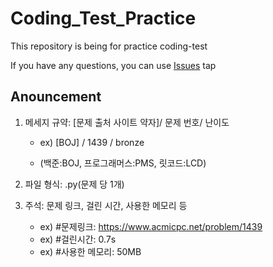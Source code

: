# Coding_Test_Practice

This repository is being for practice coding-test

If you have any questions, you can use [Issues](https://github.com/jaechanjo/Coding_Test_Practice/issues) tap


## Anouncement

1. 메세지 규약: [문제 출처 사이트 약자]/ 문제 번호/ 난이도

    - ex) [BOJ] / 1439 / bronze

    - (백준:BOJ, 프로그래머스:PMS, 릿코드:LCD)

2. 파일 형식: .py(문제 당 1개)

3. 주석: 문제 링크, 걸린 시간, 사용한 메모리 등

    - ex) #문제링크: https://www.acmicpc.net/problem/1439
    - ex) #걸린시간: 0.7s
    - ex) #사용한 메모리: 50MB
